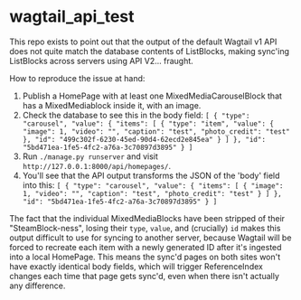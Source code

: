 # wagtail_api_test

This repo exists to point out that the output of the default Wagtail v1 API does not quite match the database contents of ListBlocks, making sync'ing ListBlocks across servers using API V2... fraught.

How to reproduce the issue at hand:

1. Publish a HomePage with at least one MixedMediaCarouselBlock that has a MixedMediablock inside it, with an image.
2. Check the database to see this in the body field: ```[
    {
        "type": "carousel",
        "value":
        {
            "items":
            [
                {
                    "type": "item",
                    "value":
                    {
                        "image": 1,
                        "video": "",
                        "caption": "test",
                        "photo_credit": "test"
                    },
                    "id": "499c302f-6230-45ed-90d4-62ecd2e845ea"
                }
            ]
        },
        "id": "5bd471ea-1fe5-4fc2-a76a-3c70897d3895"
    }
]```
3. Run `./manage.py runserver` and visit `http://127.0.0.1:8000/api/homepages/`.
4. You'll see that the API output transforms the JSON of the 'body' field into this: ```[
                {
                    "type": "carousel",
                    "value": {
                        "items": [
                            {
                                "image": 1,
                                "video": "",
                                "caption": "test",
                                "photo_credit": "test"
                            }
                        ]
                    },
                    "id": "5bd471ea-1fe5-4fc2-a76a-3c70897d3895"
                }
            ]```

The fact that the individual MixedMediaBlocks have been stripped of their "SteamBlock-ness", losing their `type`, `value`, and (crucially) `id` makes this output difficult to use for syncing to another server, because Wagtail will be forced to recreate each item with a newly generated ID after it's ingested into a local HomePage. This means the sync'd pages on both sites won't have exactly identical body fields, which will trigger ReferenceIndex changes each time that page gets sync'd, even when there isn't actually any difference.

